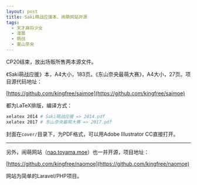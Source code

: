 ```yaml
---
layout: post
title: Saki萌战应援本、闹萌网站开源
tags: 
  - 天才麻将少女
  - 漫展
  - 萌战
  - 東山奈央
---
```


CP20结束，放出场贩所售两本源文件。

《Saki萌战应援》本，A4大小，183页。《东山奈央最萌大赛》，A4大小，27页。项目源代码地址：

[https://github.com/kingfree/saimoe](https://github.com/kingfree/saimoe)

都为LaTeX排版，编译方式：
```bash
xelatex 2014 # Saki萌战应援 => 2014.pdf
xelatex 2017 # 东山奈央最萌大赛 => 2017.pdf
```

封面在`cover/`目录下，为PDF格式，可以用Adobe Illustrator CC直接打开。

<hr>

另外，闹萌网站（[nao.toyama.moe](http://nao.toyama.moe/)）也一并开源，项目地址：

[https://github.com/kingfree/naomoe](https://github.com/kingfree/naomoe)

网站为简单的Laravel/PHP项目。
